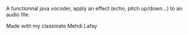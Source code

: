 A functionnal java vocoder, apply an effect (echo, pitch up/down...) to an audio file.

Made with my classmate Mehdi Lafay
